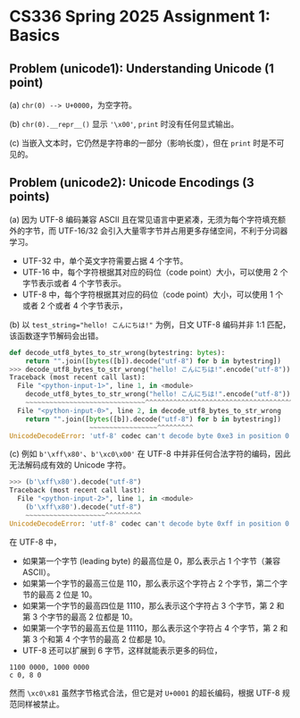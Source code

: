 # CS336 Spring 2025 Assignment 1: Basics

## Problem (unicode1): Understanding Unicode (1 point)

(a) `chr(0) --> U+0000`，为空字符。

(b) `chr(0).__repr__()` 显示 `'\x00'`, `print` 时没有任何显式输出。

(c) 当嵌入文本时，它仍然是字符串的一部分（影响长度），但在 `print` 时是不可见的。

## Problem (unicode2): Unicode Encodings (3 points)

(a) 因为 UTF-8 编码兼容 ASCII 且在常见语言中更紧凑，无须为每个字符填充额外的字节，而 UTF-16/32 会引入大量零字节并占用更多存储空间，不利于分词器学习。

- UTF-32 中，单个英文字符需要占据 4 个字节。
- UTF-16 中，每个字符根据其对应的码位（code point）大小，可以使用 2 个字节表示或者 4 个字节表示。
- UTF-8 中，每个字符根据其对应的码位（code point）大小，可以使用 1 个或者 2 个或者 4 个字节表示，

(b) 以 `test_string="hello! こんにちは!"` 为例，日文 UTF-8 编码并非 1:1 匹配，该函数逐字节解码会出错。

```python
def decode_utf8_bytes_to_str_wrong(bytestring: bytes):
	return "".join([bytes([b]).decode("utf-8") for b in bytestring])
>>> decode_utf8_bytes_to_str_wrong("hello! こんにちは!".encode("utf-8"))
Traceback (most recent call last):
  File "<python-input-1>", line 1, in <module>
    decode_utf8_bytes_to_str_wrong("hello! こんにちは!".encode("utf-8"))
    ~~~~~~~~~~~~~~~~~~~~~~~~~~~~~~^^^^^^^^^^^^^^^^^^^^^^^^^^^^^^^^^^^^^^
  File "<python-input-0>", line 2, in decode_utf8_bytes_to_str_wrong
    return "".join([bytes([b]).decode("utf-8") for b in bytestring])
                    ~~~~~~~~~~~~~~~~~^^^^^^^^^
UnicodeDecodeError: 'utf-8' codec can't decode byte 0xe3 in position 0: unexpected end of data
```

(c) 例如 `b'\xff\x80'`、`b'\xc0\x00'` 在 UTF-8 中并非任何合法字符的编码，因此无法解码成有效的 Unicode 字符。

```python
>>> (b'\xff\x80').decode("utf-8")
Traceback (most recent call last):
  File "<python-input-2>", line 1, in <module>
    (b'\xff\x80').decode("utf-8")
    ~~~~~~~~~~~~~~~~~~~~^^^^^^^^^
UnicodeDecodeError: 'utf-8' codec can't decode byte 0xff in position 0: invalid start byte
```

在 UTF-8 中，
- 如果第一个字节 (leading byte) 的最高位是 0，那么表示占 1 个字节（兼容 ASCII）。
- 如果第一个字节的最高三位是 110，那么表示这个字符占 2 个字节，第二个字节的最高 2 位是 10。
- 如果第一个字节的最高四位是 1110，那么表示这个字符占 3 个字节，第 2 和第 3 个字节的最高 2 位都是 10。
- 如果第一个字节的最高五位是 11110，那么表示这个字符占 4 个字节，第 2 和第 3 个和第 4 个字节的最高 2 位都是 10。
- UTF-8 还可以扩展到 6 字节，这样就能表示更多的码位，

```
1100 0000, 1000 0000
c 0, 8 0 
```

然而 `\xc0\x81` 虽然字节格式合法，但它是对 `U+0001` 的超长编码，根据 UTF-8 规范同样被禁止。

